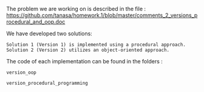 The problem we are working on is described in the file : https://github.com/tanasa/homework.1/blob/master/comments_2_versions_procedural_and_oop.doc

We have developed two solutions:

    Solution 1 (Version 1) is implemented using a procedural approach.
    Solution 2 (Version 2) utilizes an object-oriented approach.

The code of each implementation can be found in the folders : 

    version_oop

    version_procedural_programming
  
